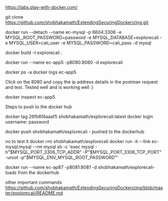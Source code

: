 
https://labs.play-with-docker.com/

git clone https://github.com/shobhakamath/ExtendingSecuringDockerizing.git

docker run --detach --name ec-mysql -p 6604:3306 -e MYSQL_ROOT_PASSWORD=password -e MYSQL_DATABASE=explorecali -e MYSQL_USER=cali_user -e MYSQL_PASSWORD=cali_pass -d mysql

docker build -t explorecali .

docker run --name ec-app5 -p8080:8080 -d explorecali

docker ps -a
docker logs ec-app5

Click on the 8080 and copy the ip address details in the postman request and test. Tested well and is working well :)

docker inspect ec-app5

Steps to push to the docker hub

docker tag 26fb6f4aaaf5 shobhakamath/explorecali:latest
docker login
username:
password

docker push shobhakamath/explorecali - pushed to the dockerhub

no to test it 
docker rmi  shobhakamath/explorecali
docker run -it --link ec-mysql:mysql --rm mysql sh -c 'exec mysql -h"$MYSQL_PORT_3306_TCP_ADDR" -P"$MYSQL_PORT_3306_TCP_PORT" -uroot -p"$MYSQL_ENV_MYSQL_ROOT_PASSWORD"'

docker run --name ec-ap87 -p8081:8081 -d shobhakamath/explorecali- loads  from the dockerhub

other important commands
https://github.com/shobhakamath/ExtendingSecuringDockerizing/blob/master/explorecali/README.md






